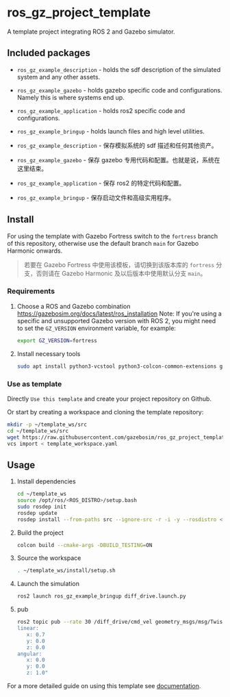 # ros_gz_project_template

A template project integrating ROS 2 and Gazebo simulator.

## Included packages

- `ros_gz_example_description` - holds the sdf description of the simulated system and any other assets.
- `ros_gz_example_gazebo` - holds gazebo specific code and configurations. Namely this is where systems end up.
- `ros_gz_example_application` - holds ros2 specific code and configurations.
- `ros_gz_example_bringup` - holds launch files and high level utilities.

- `ros_gz_example_description` - 保存模拟系统的 sdf 描述和任何其他资产。
- `ros_gz_example_gazebo` - 保存 gazebo 专用代码和配置。也就是说，系统在这里结束。
- `ros_gz_example_application` - 保存 ros2 的特定代码和配置。
- `ros_gz_example_bringup` - 保存启动文件和高级实用程序。

## Install

For using the template with Gazebo Fortress switch to the `fortress` branch of this repository, otherwise use the default branch `main` for Gazebo Harmonic onwards.

> 若要在 Gazebo Fortress 中使用该模板，请切换到该版本库的 `fortress` 分支，否则请在 Gazebo Harmonic 及以后版本中使用默认分支 `main`。

### Requirements

1. Choose a ROS and Gazebo combination https://gazebosim.org/docs/latest/ros_installation
   Note: If you're using a specific and unsupported Gazebo version with ROS 2, you might need to set the `GZ_VERSION` environment variable, for example:

   ```bash
   export GZ_VERSION=fortress
   ```

1. Install necessary tools

   ```bash
   sudo apt install python3-vcstool python3-colcon-common-extensions git wget
   ```

### Use as template

Directly `Use this template` and create your project repository on Github.

Or start by creating a workspace and cloning the template repository:

```bash
mkdir -p ~/template_ws/src
cd ~/template_ws/src
wget https://raw.githubusercontent.com/gazebosim/ros_gz_project_template/main/template_workspace.yaml
vcs import < template_workspace.yaml
```

## Usage

1. Install dependencies

   ```bash
   cd ~/template_ws
   source /opt/ros/<ROS_DISTRO>/setup.bash
   sudo rosdep init
   rosdep update
   rosdep install --from-paths src --ignore-src -r -i -y --rosdistro <ROS_DISTRO>
   ```

2. Build the project

   ```bash
   colcon build --cmake-args -DBUILD_TESTING=ON
   ```

3. Source the workspace

   ```bash
   . ~/template_ws/install/setup.sh
   ```

4. Launch the simulation

   ```bash
   ros2 launch ros_gz_example_bringup diff_drive.launch.py
   ```

5. pub

   ```sh
   ros2 topic pub --rate 30 /diff_drive/cmd_vel geometry_msgs/msg/Twist "
   linear:
      x: 0.7
      y: 0.0
      z: 0.0
   angular:
      x: 0.0
      y: 0.0
      z: 1.0"
   ```

For a more detailed guide on using this template see [documentation](https://gazebosim.org/docs/latest/ros_gz_project_template_guide).
